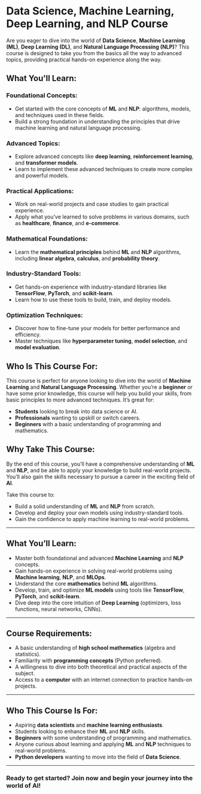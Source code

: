 # Data Science, Machine Learning, Deep Learning, and NLP Course

Are you eager to dive into the world of **Data Science**, **Machine Learning (ML)**, **Deep Learning (DL)**, and **Natural Language Processing (NLP)**? This course is designed to take you from the basics all the way to advanced topics, providing practical hands-on experience along the way.

## What You'll Learn:

### Foundational Concepts:
- Get started with the core concepts of **ML** and **NLP**: algorithms, models, and techniques used in these fields.
- Build a strong foundation in understanding the principles that drive machine learning and natural language processing.

### Advanced Topics:
- Explore advanced concepts like **deep learning**, **reinforcement learning**, and **transformer models**.
- Learn to implement these advanced techniques to create more complex and powerful models.

### Practical Applications:
- Work on real-world projects and case studies to gain practical experience.
- Apply what you’ve learned to solve problems in various domains, such as **healthcare**, **finance**, and **e-commerce**.

### Mathematical Foundations:
- Learn the **mathematical principles** behind **ML** and **NLP** algorithms, including **linear algebra**, **calculus**, and **probability theory**.

### Industry-Standard Tools:
- Get hands-on experience with industry-standard libraries like **TensorFlow**, **PyTorch**, and **scikit-learn**.
- Learn how to use these tools to build, train, and deploy models.

### Optimization Techniques:
- Discover how to fine-tune your models for better performance and efficiency.
- Master techniques like **hyperparameter tuning**, **model selection**, and **model evaluation**.

## Who Is This Course For:

This course is perfect for anyone looking to dive into the world of **Machine Learning** and **Natural Language Processing**. Whether you’re a **beginner** or have some prior knowledge, this course will help you build your skills, from basic principles to more advanced techniques. It’s great for:

- **Students** looking to break into data science or AI.
- **Professionals** wanting to upskill or switch careers.
- **Beginners** with a basic understanding of programming and mathematics.

## Why Take This Course:

By the end of this course, you’ll have a comprehensive understanding of **ML** and **NLP**, and be able to apply your knowledge to build real-world projects. You’ll also gain the skills necessary to pursue a career in the exciting field of **AI**.

Take this course to:

- Build a solid understanding of **ML** and **NLP** from scratch.
- Develop and deploy your own models using industry-standard tools.
- Gain the confidence to apply machine learning to real-world problems.
  
---

## What You’ll Learn:
- Master both foundational and advanced **Machine Learning** and **NLP** concepts.
- Gain hands-on experience in solving real-world problems using **Machine learning**, **NLP**, and **MLOps**.
- Understand the core **mathematics** behind **ML** algorithms.
- Develop, train, and optimize **ML models** using tools like **TensorFlow**, **PyTorch**, and **scikit-learn**.
- Dive deep into the core intuition of **Deep Learning** (optimizers, loss functions, neural networks, CNNs).

---

## Course Requirements:
- A basic understanding of **high school mathematics** (algebra and statistics).
- Familiarity with **programming concepts** (Python preferred).
- A willingness to dive into both theoretical and practical aspects of the subject.
- Access to a **computer** with an internet connection to practice hands-on projects.

---

## Who This Course Is For:
- Aspiring **data scientists** and **machine learning enthusiasts**.
- Students looking to enhance their **ML** and **NLP** skills.
- **Beginners** with some understanding of programming and mathematics.
- Anyone curious about learning and applying **ML** and **NLP** techniques to real-world problems.
- **Python developers** wanting to move into the field of **Data Science**.

---

### Ready to get started? Join now and begin your journey into the world of AI!

